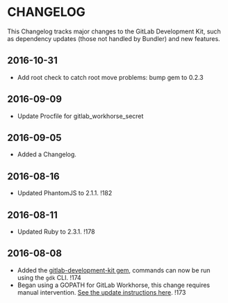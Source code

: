 # CHANGELOG

This Changelog tracks major changes to the GitLab Development Kit,
such as dependency updates (those not handled by Bundler) and new
features.

## 2016-10-31

- Add root check to catch root move problems: bump gem to 0.2.3

## 2016-09-09
- Update Procfile for gitlab_workhorse_secret

## 2016-09-05
- Added a Changelog.

## 2016-08-16
- Updated PhantomJS to 2.1.1. !182

## 2016-08-11
- Updated Ruby to 2.3.1. !178

## 2016-08-08
- Added the [gitlab-development-kit gem][gdk-gem], commands can now be run using the `gdk` CLI. !174
- Began using a GOPATH for GitLab Workhorse, this change requires manual intervention. [See the update instructions here][workhorse-changes]. !173


[gdk-gem]: https://rubygems.org/gems/gitlab-development-kit
[workhorse-changes]: https://gitlab.com/gitlab-org/gitlab-development-kit/blob/fd04b7f1a3a72302af71c1a7923daaa5b22dcd28/gitlab-workhorse/README.md#cleaning-up-an-old-gitlab-workhorse-checkout

